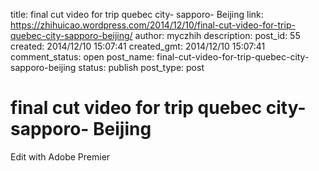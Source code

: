 title: final cut video for trip quebec city- sapporo- Beijing
link: https://zhihuicao.wordpress.com/2014/12/10/final-cut-video-for-trip-quebec-city-sapporo-beijing/
author: myczhih
description: 
post_id: 55
created: 2014/12/10 15:07:41
created_gmt: 2014/12/10 15:07:41
comment_status: open
post_name: final-cut-video-for-trip-quebec-city-sapporo-beijing
status: publish
post_type: post

# final cut video for trip quebec city- sapporo- Beijing

Edit with Adobe Premier